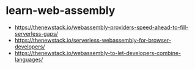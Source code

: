 # learn-web-assembly
- https://thenewstack.io/webassembly-providers-speed-ahead-to-fill-serverless-gaps/
- https://thenewstack.io/serverless-webassembly-for-browser-developers/
- https://thenewstack.io/webassembly-to-let-developers-combine-languages/
